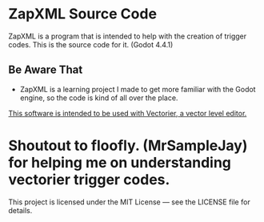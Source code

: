 # ZapXML Source Code
ZapXML is a program that is intended to help with the creation of trigger codes. 
This is the source code for it.
(Godot 4.4.1)

## Be Aware That
- ZapXML is a learning project I made to get more familiar with the Godot engine, so the code is kind of all over the place.

[This software is intended to be used with Vectorier, a vector level editor.](https://github.com/FlipThoseTitle/Vectorier-Unity-Editor)

# Shoutout to floofly. (MrSampleJay) for helping me on understanding vectorier trigger codes.


This project is licensed under the MIT License — see the LICENSE file for details.
